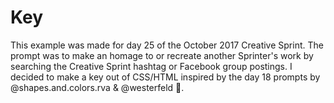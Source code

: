 # Key

This example was made for day 25 of the October 2017 Creative Sprint. The prompt was to make an homage to or recreate another Sprinter's work by searching the Creative Sprint hashtag or Facebook group postings. I decided to make a key out of CSS/HTML inspired by the day 18 prompts by @shapes.and.colors.rva &amp; @westerfeld 🔑.